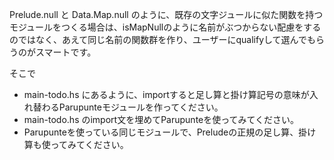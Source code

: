 Prelude.null と Data.Map.null のように、既存の文字ジュールに似た関数を持つモジュールをつくる場合は、isMapNullのように名前がぶつからない配慮をするのではなく、あえて同じ名前の関数群を作り、ユーザーにqualifyして選んでもらうのがスマートです。

そこで

- main-todo.hs にあるように、importすると足し算と掛け算記号の意味が入れ替わるParupunteモジュールを作ってください。
- main-todo.hs のimport文を埋めてParupunteを使ってみてください。
- Parupunteを使っている同じモジュールで、Preludeの正規の足し算、掛け算も使ってみてください。
